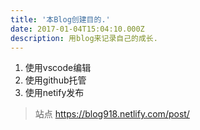 ```yaml
---
title: '本Blog创建目的.'
date: 2017-01-04T15:04:10.000Z
description: 用blog来记录自己的成长.
---
```


1. 使用vscode编辑
2. 使用github托管
3. 使用netify发布

> 站点 https://blog918.netlify.com/post/

